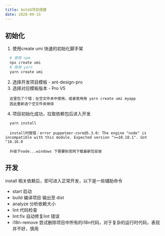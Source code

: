 ```yaml
---
title: Antd4项目搭建
date: 2020-09-15
---
```


## 初始化
1. 使用create umi 快速的初始化脚手架
```sh
  # 使用 npm
  npx create umi
  # 使用 yarn
  yarn create umi
```
2. 选择开发项目模板 - ant-design-pro
3. 选择对应模板版本 - Pro V5
```tips
  这里包了个错：在空文件夹中使用，或者使用用 yarn create umi myapp
  因此重新选个空文件夹继续
```
4. 项目初始化成功，拉取依赖包后进入开发
```sh
  yarn install
```

```tips
  install时报错：error puppeteer-core@5.3.0: The engine "node" is incompatible with this module. Expected version ">=10.18.1". Got "10.16.0

  升级下node...windows 下需要到官网下载最新包安装
```

## 开发

install 相关依赖后，即可进入正常开发，以下是一些辅助命令

* start 启动
* build 编译项目 输出至 dist
* analyze 分析依赖大小
* lint 代码检查
* lint:fix 自动修复lint 错误
* i18n-remove 尝试删除项目中所有的i18n代码，对于复杂的运行时代码，表现并不好，慎用